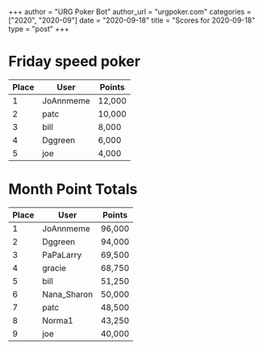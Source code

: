 +++
author = "URG Poker Bot"
author_url = "urgpoker.com"
categories = ["2020", "2020-09"]
date = "2020-09-18"
title = "Scores for 2020-09-18"
type = "post"
+++
# Friday speed poker

| Place | User | Points |
|-------|------|--------|
| 1 | JoAnnmeme | 12,000 |
| 2 | patc | 10,000 |
| 3 | bill | 8,000 |
| 4 | Dggreen | 6,000 |
| 5 | joe | 4,000 |

# Month Point Totals

| Place | User | Points |
|-------|------|--------|
| 1 | JoAnnmeme | 96,000 |
| 2 | Dggreen | 94,000 |
| 3 | PaPaLarry | 69,500 |
| 4 | gracie | 68,750 |
| 5 | bill | 51,250 |
| 6 | Nana_Sharon | 50,000 |
| 7 | patc | 48,500 |
| 8 | Norma1 | 43,250 |
| 9 | joe | 40,000 |
